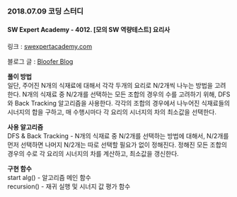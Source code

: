 ### 2018.07.09 코딩 스터디  
  
#### SW Expert Academy - 4012. [모의 SW 역량테스트] 요리사  
  
링크 : [swexpertacademy.com](https://swexpertacademy.com/main/code/problem/problemDetail.do?contestProbId=AWIeUtVakTMDFAVH)  
  
블로그 글 : [Bloofer Blog](https://jmyang.kr/2018/07/12/chef/)  
  
**풀이 방법**  
일단, 주어진 N개의 식재료에 대해서 각각 두개의 요리로 N/2개씩 나누는 방법을 고려한다. N개의 식재료 중 N/2개를 선택하는 모든 조합의 경우의 수를 고려하기 위해, DFS와 Back Tracking 알고리즘을 사용한다. 각각의 조합의 경우에서 나누어진 식재료들의 시너지의 합을 구하고, 매 수행시마다 각 요리의 시너지의 차의 최소값을 선택한다.   

**사용 알고리즘**  
DFS & Back Tracking - N개의 식재료 중 N/2개를 선택하는 방법에 대해서, N/2개를 먼저 선택하면 나머지 N/2개는 따로 선택할 필요가 없이 정해진다. 정해진 모든 조합의 경우의 수로 각 요리의 시너지의 차를 계산하고, 최소값을 갱신한다.  

**구현 함수**  
start alg() - 알고리즘 메인 함수  
recursion() - 재귀 실행 및 시너지 값 평가 함수  
